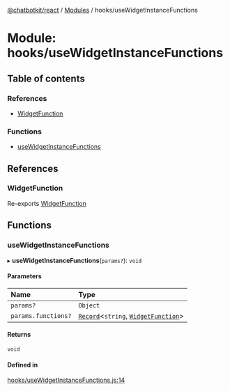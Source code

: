 [@chatbotkit/react](../README.md) / [Modules](../modules.md) / hooks/useWidgetInstanceFunctions

# Module: hooks/useWidgetInstanceFunctions

## Table of contents

### References

- [WidgetFunction](hooks_useWidgetInstanceFunctions.md#widgetfunction)

### Functions

- [useWidgetInstanceFunctions](hooks_useWidgetInstanceFunctions.md#usewidgetinstancefunctions)

## References

### WidgetFunction

Re-exports [WidgetFunction](hooks_useWidgetInstance.md#widgetfunction)

## Functions

### useWidgetInstanceFunctions

▸ **useWidgetInstanceFunctions**(`params?`): `void`

#### Parameters

| Name | Type |
| :------ | :------ |
| `params?` | `Object` |
| `params.functions?` | [`Record`]( https://www.typescriptlang.org/docs/handbook/utility-types.html#recordkeys-type )\<`string`, [`WidgetFunction`](hooks_useWidgetInstance.md#widgetfunction)\> |

#### Returns

`void`

#### Defined in

[hooks/useWidgetInstanceFunctions.js:14](https://github.com/chatbotkit/node-sdk/blob/main/packages/react/src/hooks/useWidgetInstanceFunctions.js#L14)
